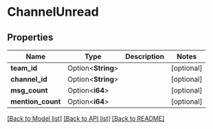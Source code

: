 # ChannelUnread

## Properties

Name | Type | Description | Notes
------------ | ------------- | ------------- | -------------
**team_id** | Option<**String**> |  | [optional]
**channel_id** | Option<**String**> |  | [optional]
**msg_count** | Option<**i64**> |  | [optional]
**mention_count** | Option<**i64**> |  | [optional]

[[Back to Model list]](../README.md#documentation-for-models) [[Back to API list]](../README.md#documentation-for-api-endpoints) [[Back to README]](../README.md)


